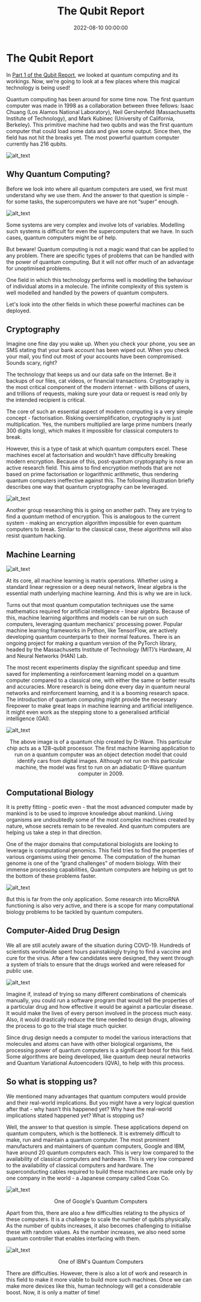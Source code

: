 ﻿---
layout: post
title: "The Qubit Report"
date: 2022-08-10 00:00:00
author_github: anirudhprabhakaran3
description: 'An introduction to the world of Quantum Computing, the physics that powers it, and what it will power in the future.'
tags:
- IEEE NITK
- Blog
- Quantum
categories:
- Compsoc
github_username: 'anirudhprabhakaran3'
---

# The Qubit Report

In [Part 1 of the Qubit Report](https://istenitk.wordpress.com/?p=2973), we looked at quantum computing and its workings. Now, we’re going to look at a few places where this magical technology is being used!

Quantum computing has been around for some time now. The first quantum computer was made in 1998 as a collaboration between three fellows:  Isaac Chuang (Los Alamos National Laboratory), Neil Gershenfeld (Massachusetts Institute of Technology), and Mark Kubinec (University of California, Berkeley). This primitive machine had two qubits and was the first quantum computer that could load some data and give some output. Since then, the field has not hit the breaks yet. The most powerful quantum computer currently has 216 qubits.

![alt_text](/blog/assets/img/qubit-report/image1.png)

## Why Quantum Computing?

Before we look into where all quantum computers are used, we first must understand why we use them. And the answer to that question is simple - for some tasks, the supercomputers we have are not “super” enough.

![alt_text](/blog/assets/img/qubit-report/image2.png)

Some systems are very complex and involve lots of variables. Modelling such systems is difficult for even the supercomputers that we have. In such cases, quantum computers might be of help.

But beware! Quantum computing is not a magic wand that can be applied to any problem. There are specific types of problems that can be handled with the power of quantum computing. But it will not offer much of an advantage for unoptimised problems.

One field in which this technology performs well is modelling the behaviour of individual atoms in a molecule. The infinite complexity of this system is well modelled and handled by the powers of quantum computers.

Let's look into the other fields in which these powerful machines can be deployed.

## Cryptography

Imagine one fine day you wake up. When you check your phone, you see an SMS stating that your bank account has been wiped out. When you check your mail, you find out most of your accounts have been compromised. Sounds scary, right?

The technology that keeps us and our data safe on the Internet. Be it backups of our files, cat videos, or financial transactions. Cryptography is the most critical component of the modern internet - with billions of users, and trillions of requests, making sure your data or request is read only by the intended recipient is critical.

The core of such an essential aspect of modern computing is a very simple concept - factorisation. Risking oversimplification, cryptography is just multiplication. Yes, the numbers multiplied are large prime numbers (nearly 300 digits long), which makes it impossible for classical computers to break.

However, this is a type of task at which quantum computers excel. These machines excel at factorisation and wouldn’t have difficulty breaking modern encryption. Because of this, post-quantum cryptography is now an active research field. This aims to find encryption methods that are not based on prime factorisation or logarithmic arithmetic, thus rendering quantum computers ineffective against this. The following illustration briefly describes one way that quantum cryptography can be leveraged.

![alt_text](/blog/assets/img/qubit-report/image3.png)

Another group researching this is going on another path. They are trying to find a *quantum* method of encryption. This is analogous to the current system - making an encryption algorithm impossible for even quantum computers to break. Similar to the classical case, these algorithms will also resist quantum hacking.

## Machine Learning

![alt_text](/blog/assets/img/qubit-report/image4.png)

At its core, all machine learning is matrix operations. Whether using a standard linear regression or a deep neural network, linear algebra is the essential math underlying machine learning. And this is why we are in luck.

Turns out that most quantum computation techniques use the same mathematics required for artificial intelligence - linear algebra. Because of this, machine learning algorithms and models can be run on such computers, leveraging quantum mechanics' processing power. Popular machine learning frameworks in Python, like TensorFlow, are actively developing quantum counterparts to their normal features. There is an ongoing project for making a quantum version of the PyTorch library, headed by the Massachusetts Institute of Technology (MIT)’s Hardware, AI and Neural Networks (HAN) Lab.

The most recent experiments display the significant speedup and time saved for implementing a reinforcement learning model on a quantum computer compared to a classical one, with either the same or better results and accuracies. More research is being done every day in quantum neural networks and reinforcement learning, and it is a booming research space. The introduction of quantum computing might provide the necessary firepower to make great leaps in machine learning and artificial intelligence. It might even work as the stepping stone to a generalised artificial intelligence (GAI).

![alt_text](/blog/assets/img/qubit-report/image5.png)

<center>The above image is of a quantum chip created by D-Wave. This particular chip acts as a 128-qubit processor. The first machine learning application to run on a quantum computer was an object detection model that could identify cars from digital images. Although not run on this particular machine, the model was first to run on an adiabatic D-Wave quantum computer in 2009.</center>

## Computational Biology

It is pretty fitting - poetic even - that the most advanced computer made by mankind is to be used to improve knowledge about mankind. Living organisms are undoubtedly some of the most complex machines created by nature, whose secrets remain to be revealed. And quantum computers are helping us take a step in that direction.

One of the major domains that computational biologists are looking to leverage is computational genomics. This field tries to find the properties of various organisms using their genome. The computation of the human genome is one of the “grand challenges” of modern biology. With their immense processing capabilities, Quantum computers are helping us get to the bottom of these problems faster.

![alt_text](/blog/assets/img/qubit-report/image6.png)

But this is far from the only application. Some research into MicroRNA functioning is also very active, and there is a scope for many computational biology problems to be tackled by quantum computers.

## Computer-Aided Drug Design

We all are still acutely aware of the situation during COVD-19. Hundreds of scientists worldwide spent hours painstakingly trying to find a vaccine and cure for the virus. After a few candidates were designed, they went through a system of trials to ensure that the drugs worked and were released for public use.

![alt_text](/blog/assets/img/qubit-report/image7.png)

Imagine if, instead of trying so many different combinations of chemicals manually, you could run a software program that would tell the properties of a particular drug and how effective it would be against a particular disease. It would make the lives of every person involved in the process much easy. Also, it would drastically reduce the time needed to design drugs, allowing the process to go to the trial stage much quicker.

Since drug design needs a computer to model the various interactions that molecules and atoms can have with other biological organisms, the processing power of quantum computers is a significant boost for this field. Some algorithms are being developed, like quantum deep neural networks and Quantum Variational Autoencoders (QVA), to help with this process.

## So what is stopping us?

We mentioned many advantages that quantum computers would provide and their real-world implications. But you might have a very logical question after that - why hasn’t this happened yet? Why have the real-world implications stated happened yet? What is stopping us?

Well, the answer to that question is simple. These applications depend on quantum computers, which is the bottleneck. It is extremely difficult to make, run and maintain a quantum computer. The most prominent manufacturers and maintainers of quantum computers, Google and IBM, have around 20 quantum computers each. This is very low compared to the availability of classical computers and hardware. This is very low compared to the availability of classical computers and hardware. The superconducting cables required to build these machines are made only by one company in the world - a Japanese company called Coax Co.

![alt_text](/blog/assets/img/qubit-report/image8.png)
<center>One of Google's Quantum Computers</center>

Apart from this, there are also a few difficulties relating to the physics of these computers. It is a challenge to scale the number of qubits physically. As the number of qubits increases, it also becomes challenging to initialise these with random values. As the number increases, we also need some quantum controller that enables interfacing with them.

![alt_text](/blog/assets/img/qubit-report/image9.png)
<center>One of IBM's Quantum Computers</center>

There are difficulties. However, there is also a lot of work and research in this field to make it more viable to build more such machines. Once we can make more devices like this, human technology will get a considerable boost. Now, it is only a matter of time!
